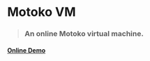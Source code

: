 # Motoko VM

> ### An online Motoko virtual machine.

#### [Online Demo](https://mo-vm.netlify.app/)
